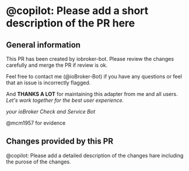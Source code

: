 # @copilot: Please add a short description of the PR here

## General information 

This PR has been created by iobroker-bot. Please review the changes carefully and merge the PR if review is ok.

Feel free to contact me (@ioBroker-Bot) if you have any questions or feel that an issue is incorrectly flagged.

And **THANKS A LOT** for maintaining this adapter from me and all users.
*Let's work together for the best user experience.*

*your*
*ioBroker Check and Service Bot*

@mcm1957 for evidence

## Changes provided by this PR

@copilot: Please add a detailed description of the changes hare including the purose of the changes.
